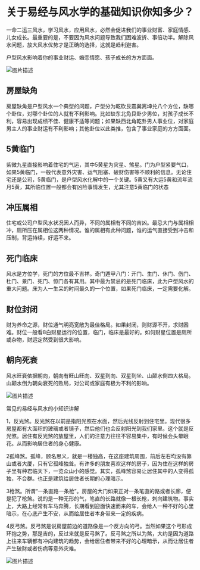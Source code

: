 # 关于易经与风水学的基础知识你知多少？

一命二运三风水，学习风水，应用风水，必然会促进我们的事业财富、家庭情感、儿女成长。最重要的是，不要因为风水问题导致我们困难波折、事倍功半。解除风水问题，放大风水优势才是正确的选择，这就是趋利避害。

户型风水影响着你的事业财运、婚恋情愿、孩子成长的方方面面。

 ![图片描述](/static/images/fanwu.jpg) 


## 房屋缺角

房屋缺角是户型风水一个典型的问题，户型分为乾砍艮震巽离坤兑八个方位，缺哪个卦位，对哪个卦位的人就有不利影响。比如缺东北角艮卦少男位，对孩子成长不利，容易出现成绩不佳、健康不适等问题；如果缺西北角乾卦男人事业位，对家庭男主人的事业财运有不利影响；其他卦位以此类推，包含了事业家庭的方方面面。

## 5黄临门

紫微九星直接影响着住宅的气运，其中5黄星为灾星、煞星。门为户型紧要气口，如果5黄临门，一般代表意外灾害、运气阻塞、破财伤害等不顺利的信息。无论住宅还是公司，5黄临门，是户型风水化解中的一个关键。5黄又有大运5黄和流年流月5黄，其所临位置一般都会有凶险事情发生，尤其注意5黄临门的状态

## 冲压属相

住宅或公司户型风水状况因人而异，不同的属相有不同的吉凶。最忌大门与属相相冲，厕所压在属相位这两种情况。谁的属相有此种问题，谁的运气直接受到冲击和压制，背运持续，好运不来。

## 死门临床

风水是方位学，死门的方位最不吉祥。奇门遁甲八门：开门、生门、休门、伤门、杜门、景门、死门、惊门各有其用。其中最为禁忌的是死门临床，此为户型风水的重大问题。床为人一生呆的时间最久的一个位置，如果死门临床，一定需要化解。

## 财位封闭

财为养命之源，财位通气明亮宽敞为最佳格局。如果封闭，则财源不开，求财困难。财位一般看8白财星运行的位置，临门，临床是最好的。如何财星位置是厕所或杂物，财运定然受到很大影响。

## 朝向死衰

风水旺衰依据朝向，朝向有旺山旺向、双星到向、双星到坐、山颠水倒四大格局。山颠水倒为朝向衰死的败局，对公司或家庭有极为不利的影响。

  ![图片描述](/static/images/fenshuiyi.jpg) 



常见的易经与风水的小知识讲解

1，反光煞。反光煞在以前是指阳光照在水面，然后光线反射到住宅里。现代很多房屋都有大面积的玻璃或者镜子，然后他们也会反射阳光到我们家里。这个就是反光煞。居住有反光煞的放屋里，人们的注意力往往不容易集中，有时候会头晕眼花。从而影响居住者的身心健康。

2孤峰煞。孤峰，顾名思义，就是一楼独高，在这座建筑周围，前后左右均没有靠山或者大厦，只有它孤峰独耸。有许多的朋友喜欢这样的房子，因为住在这样的房子里有种君临天下，一览众山小的感觉。其实，孤峰煞容易让居住其中的人变得孤独，不合群。也正是建筑给居住者长期的心理暗示。

3枪煞。所谓“一条直路一条枪”。房屋的大门如果正对一条笔直的路或者长廊，便是犯了枪煞。说的是一种无形的气，笔直的长路就像一根长枪，刺向建筑物。事实上，大路上经常有车马奔腾，长期看到迎面快速而来的车，会给人一种不好的心里暗示，在心底产生不安，从而给居住者本身带来一定的疾病。

4反弓煞。反弓煞是说房屋前边的道路像是一个反方向的弓。当然如果这个弓形成环抱之势，那是吉的，反过来就是反弓煞了。反弓煞之所以为煞，大约是因为道路上往来车辆都有冲向建筑的趋势，会给居住者带来不好的心理暗示，从而让居住者产生破财或者伤病等意外灾难。

 ![图片描述](/static/images/pubu.jpg) 
